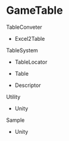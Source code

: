 # GameTable
TableConveter
  
  - Excel2Table

TableSystem
 
  - TableLocator
  
  - Table
  
  - Descriptor

Utility
  
 - Unity

Sample

 - Unity
